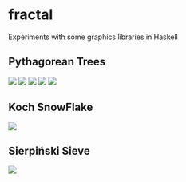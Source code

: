 # fractal

Experiments with some graphics libraries in Haskell

## Pythagorean Trees

![](examples/fractal_tree_1.png)
![](examples/fractal_tree_2.png)
![](examples/fractal_tree_3.png)
![](examples/fractal_tree_4.png)
![](examples/fractal_tree_5.png)

## Koch SnowFlake

![](examples/koch_snow_flake.png)

## Sierpiński Sieve

![](examples/sierpinski_sieve.png)
